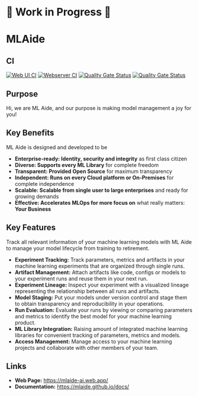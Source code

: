 # :construction: Work in Progress :construction:
# MLAide 

## CI
[![Web UI CI](https://github.com/MLAide/MLAide/actions/workflows/web-ui.yml/badge.svg)](https://github.com/MLAide/MLAide/actions/workflows/web-ui.yml) [![Webserver CI](https://github.com/MLAide/MLAide/actions/workflows/webserver.yml/badge.svg)](https://github.com/MLAide/MLAide/actions/workflows/webserver.yml) [![Quality Gate Status](https://sonarcloud.io/api/project_badges/measure?project=web-ui&metric=alert_status)](https://sonarcloud.io/dashboard?id=web-ui) [![Quality Gate Status](https://sonarcloud.io/api/project_badges/measure?project=webserver&metric=alert_status)](https://sonarcloud.io/dashboard?id=webserver)

## Purpose

Hi, we are ML Aide, and our purpose is making model management a joy for you!

## Key Benefits

ML Aide is designed and developed to be

- **Enterprise-ready: Identity, security and integrity** as first class citizen
- **Diverse: Supports every ML Library** for complete freedom
- **Transparent: Provided Open Source** for maximum transparency
- **Independent: Runs on every Cloud platform or On-Premises** for complete independence
- **Scalable: Scalable from single user to large enterprises** and ready for growing demands
- **Effective: Accelerates MLOps for more focus on** what really matters: **Your Business**

## Key Features

Track all relevant information of your machine learning models with ML Aide to manage your model lifecycle from training to retirement.

- **Experiment Tracking:** Track parameters, metrics and artifacts in your machine learning experiments that are organized through single runs.
- **Artifact Management:** Attach artifacts like code, configs or models to your experiment runs and reuse them in your next run.
- **Experiment Lineage:** Inspect your experiment with a visualized lineage representing the relationship between all runs and artifacts.
- **Model Staging:** Put your models under version control and stage them to obtain transparency and reproducibility in your operations.
- **Run Evaluation:** Evaluate your runs by viewing or comparing parameters and metrics to identify the best model for your machine learning product.
- **ML Library Integration:** Raising amount of integrated machine learning libraries for convenient tracking of parameters, metrics and models.
- **Access Management:** Manage access to your machine learning projects and collaborate with other members of your team.

## Links

- **Web Page:** https://mlaide-ai.web.app/
- **Documentation:** https://mlaide.github.io/docs/
